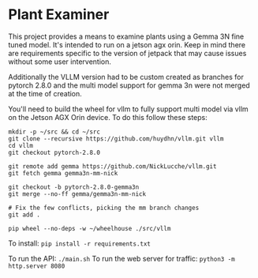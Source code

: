 # Plant Examiner

This project provides a means to examine plants using a Gemma 3N fine tuned model. It's intended to run on a jetson agx orin. Keep in mind there are requirements specific to the version of jetpack that may cause issues without some user intervention.

Additionally the VLLM version had to be custom created as branches for pytorch 2.8.0 and the multi model support for gemma 3n were not merged at the time of creation.

You'll need to build the wheel for vllm to fully support multi model via vllm on the Jetson AGX Orin device. To do this follow these steps:

```
mkdir -p ~/src && cd ~/src
git clone --recursive https://github.com/huydhn/vllm.git vllm
cd vllm
git checkout pytorch-2.8.0

git remote add gemma https://github.com/NickLucche/vllm.git
git fetch gemma gemma3n-mm-nick

git checkout -b pytorch-2.8.0-gemma3n
git merge --no-ff gemma/gemma3n-mm-nick

# Fix the few conflicts, picking the mm branch changes
git add .

pip wheel --no-deps -w ~/wheelhouse ./src/vllm
```

To install:
`pip install -r requirements.txt`

To run the API:
`./main.sh`
To run the web server for traffic:
`python3 -m http.server 8080`
